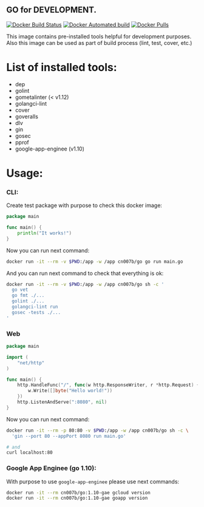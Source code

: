 ## GO for DEVELOPMENT.

[![Docker Build Status](https://github.com/cn007b/docker-go/actions/workflows/docker-image.yml/badge.svg)](https://hub.docker.com/r/cn007b/go/)
[![Docker Automated build](https://img.shields.io/docker/automated/cn007b/go.svg)](https://hub.docker.com/r/cn007b/go/)
[![Docker Pulls](https://img.shields.io/docker/pulls/cn007b/go.svg)](https://hub.docker.com/r/cn007b/go/)

This image contains pre-installed tools helpful for development purposes.
<br>Also this image can be used as part of build process (lint, test, cover, etc.)

# List of installed tools:

* dep
* golint
* gometalinter (< v1.12)
* golangci-lint
* cover
* goveralls
* dlv
* gin
* gosec
* pprof
* google-app-enginee (v1.10)

# Usage:

### CLI:

Create test package with purpose to check this docker image:

````go
package main

func main() {
    println("It works!")
}
````

Now you can run next command:

````sh
docker run -it --rm -v $PWD:/app -w /app cn007b/go go run main.go
````

And you can run next command to check that everything is ok:

````sh
docker run -it --rm -v $PWD:/app -w /app cn007b/go sh -c '
  go vet
  go fmt ./...
  golint ./...
  golangci-lint run
  gosec -tests ./...
'
````

### Web

````go
package main

import (
	"net/http"
)

func main() {
	http.HandleFunc("/", func(w http.ResponseWriter, r *http.Request) {
		w.Write([]byte("Hello world!"))
	})
	http.ListenAndServe(":8080", nil)
}
````

Now you can run next command:

````sh
docker run -it --rm -p 80:80 -v $PWD:/app -w /app cn007b/go sh -c \
  'gin --port 80 --appPort 8080 run main.go'

# and
curl localhost:80
````

### Google App Enginee (go 1.10):

With purpose to use `google-app-enginee` please use next commands:

````sh
docker run -it --rm cn007b/go:1.10-gae gcloud version
docker run -it --rm cn007b/go:1.10-gae goapp version
````
